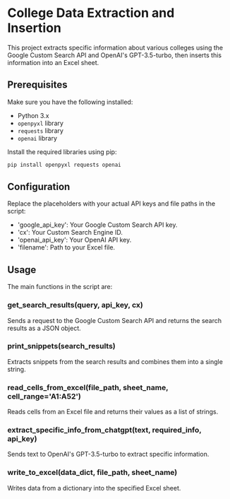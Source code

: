 # College Data Extraction and Insertion

This project extracts specific information about various colleges using the Google Custom Search API and OpenAI's GPT-3.5-turbo, then inserts this information into an Excel sheet.

## Prerequisites

Make sure you have the following installed:
- Python 3.x
- `openpyxl` library
- `requests` library
- `openai` library

Install the required libraries using pip:
```bash
pip install openpyxl requests openai
```

## Configuration

Replace the placeholders with your actual API keys and file paths in the script:
- 'google_api_key': Your Google Custom Search API key.
- 'cx': Your Custom Search Engine ID.
- 'openai_api_key': Your OpenAI API key. 
- 'filename': Path to your Excel file.

## Usage

The main functions in the script are:

### get_search_results(query, api_key, cx)

Sends a request to the Google Custom Search API and returns the search results as a JSON object.

### print_snippets(search_results)

Extracts snippets from the search results and combines them into a single string.

### read_cells_from_excel(file_path, sheet_name, cell_range='A1:A52')

Reads cells from an Excel file and returns their values as a list of strings.

### extract_specific_info_from_chatgpt(text, required_info, api_key)

Sends text to OpenAI's GPT-3.5-turbo to extract specific information.

### write_to_excel(data_dict, file_path, sheet_name)

Writes data from a dictionary into the specified Excel sheet.